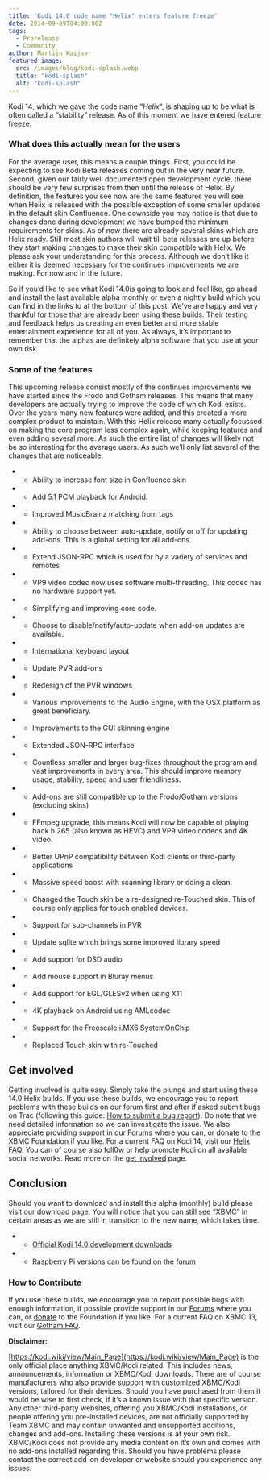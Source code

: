 ```yaml
---
title: 'Kodi 14.0 code name "Helix" enters feature freeze'
date: 2014-09-09T04:00:00Z
tags:
  - Prerelease
  - Community
author: Martijn Kaijser
featured_image:
  src: /images/blog/kodi-splash.webp
  title: "kodi-splash"
  alt: "kodi-splash"
---
```


Kodi 14, which we gave the code name “_Helix_“, is shaping up to be what is often called a “stability” release. As of this moment we have entered feature freeze.

### **What does this actually mean for the users**

For the average user, this means a couple things. First, you could be expecting to see Kodi Beta releases coming out in the very near future. Second, given our fairly well documented open development cycle, there should be very few surprises from then until the release of Helix. By definition, the features you see now are the same features you will see when Helix is released with the possible exception of some smaller updates in the default skin Confluence. One downside you may notice is that due to changes done during development we have bumped the minimum requirements for skins. As of now there are already several skins which are Helix ready. Still most skin authors will wait till beta releases are up before they start making changes to make their skin compatible with Helix. We please ask your understanding for this process. Although we don’t like it either it is deemed necessary for the continues improvements we are making. For now and in the future.

So if you’d like to see what Kodi 14.0is going to look and feel like, go ahead and install the last available alpha monthly or even a nightly build which you can find in the links to at the bottom of this post. We’ve are happy and very thankful for those that are already been using these builds. Their testing and feedback helps us creating an even better and more stable entertainment experience for all of you. As always, it’s important to remember that the alphas are definitely alpha software that you use at your own risk.

### Some of the features

This upcoming release consist mostly of the continues improvements we have started since the Frodo and Gotham releases. This means that many developers are actually trying to improve the code of which Kodi exists. Over the years many new features were added, and this created a more complex product to maintain. With this Helix release many actually focussed on making the core program less complex again, while keeping features and even adding several more. As such the entire list of changes will likely not be so interesting for the average users. As such we’ll only list several of the changes that are noticeable.

- - Ability to increase font size in Confluence skin
- - Add 5.1 PCM playback for Android.
- - Improved MusicBrainz matching from tags
- - Ability to choose between auto-update, notify or off for updating add-ons. This is a global setting for all add-ons.
- - Extend JSON-RPC which is used for by a variety of services and remotes
- - VP9 video codec now uses software multi-threading. This codec has no hardware support yet.
- - Simplifying and improving core code.
- - Choose to disable/notify/auto-update when add-on updates are available.
- - International keyboard layout
- - Update PVR add-ons
- - Redesign of the PVR windows
- - Various improvements to the Audio Engine, with the OSX platform as great beneficiary.
- - Improvements to the GUI skinning engine
- - Extended JSON-RPC interface
- - Countless smaller and larger bug-fixes throughout the program and vast improvements in every area. This should improve memory usage, stability, speed and user friendliness.
- - Add-ons are still compatible up to the Frodo/Gotham versions (excluding skins)
- - FFmpeg upgrade, this means Kodi will now be capable of playing back h.265 (also known as HEVC) and VP9 video codecs and 4K video.
- - Better UPnP compatibility between Kodi clients or third-party applications
- - Massive speed boost with scanning library or doing a clean.
- - Changed the Touch skin be a re-designed re-Touched skin. This of course only applies for touch enabled devices.
- - Support for sub-channels in PVR
- - Update sqlite which brings some improved library speed
- - Add support for DSD audio
- - Add mouse support in Bluray menus
- - Add support for EGL/GLESv2 when using X11
- - 4K playback on Android using AMLcodec
- - Support for the Freescale i.MX6 SystemOnChip
- - Replaced Touch skin with re-Touched

## Get involved

Getting involved is quite easy. Simply take the plunge and start using these 14.0 Helix builds. If you use these builds, we encourage you to report problems with these builds on our forum first and after if asked submit bugs on Trac (following this guide: [How to submit a bug report](https://kodi.wiki/view/HOW-TO:Submit_a_bug_report)). Do note that we need detailed information so we can investigate the issue. We also appreciate providing support in our [Forums](https://forum.kodi.tv/ "XBMC Forums") where you can, or [donate](https://kodi.wiki/contribute/donate/ "XBMC Foundation Donations") to the XBMC Foundation if you like. For a current FAQ on Kodi 14, visit our [Helix FAQ](<https://kodi.wiki/view/Kodi_v14_(Helix)_FAQ>). You can of course also foll0w or help promote Kodi on all available social networks. Read more on the [get involved](/get-involved) page.

## Conclusion

Should you want to download and install this alpha (monthly) build please visit our download page. You will notice that you can still see “XBMC” in certain areas as we are still in transition to the new name, which takes time.

- - [Official Kodi 14.0 development downloads](https://kodi.wiki/download/)
- - Raspberry Pi versions can be found on the [forum](https://forum.kodi.tv/forumdisplay.php?fid=166)

### How to Contribute

If you use these builds, we encourage you to report possible bugs with enough information, if possible provide support in our [Forums](https://forum.kodi.tv/ "XBMC Forums") where you can, or [donate](https://kodi.wiki/contribute/donate/ "XBMC Foundation Donations") to the Foundation if you like. For a current FAQ on XBMC 13, visit our [Gotham FAQ](<https://kodi.wiki/view/XBMC_v13_(Gotham)_FAQ> "XBMC 13 FAQ").

**Disclaimer:**

[https://kodi.wiki/view/Main_Page](https://kodi.wiki/view/Main_Page) is the only official place anything XBMC/Kodi related. This includes news, announcements, information or XBMC/Kodi downloads. There are of course manufacturers who also provide support with customized XBMC/Kodi versions, tailored for their devices. Should you have purchased from them it would be wise to first check, if it’s a known issue with that specific version. Any other third-party websites, offering you XBMC/Kodi installations, or people offering you pre-installed devices, are not officially supported by Team XBMC and may contain unwanted and unsupported additions, changes and add-ons. Installing these versions is at your own risk. XBMC/Kodi does not provide any media content on it’s own and comes with no add-ons installed regarding this. Should you have problems please contact the correct add-on developer or website should you experience any issues.
